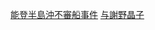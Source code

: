 [能登半島沖不審船事件](https://ja.wikipedia.org/wiki/%E8%83%BD%E7%99%BB%E5%8D%8A%E5%B3%B6%E6%B2%96%E4%B8%8D%E5%AF%A9%E8%88%B9%E4%BA%8B%E4%BB%B6)
[与謝野晶子](https://ja.wikipedia.org/wiki/%E4%B8%8E%E8%AC%9D%E9%87%8E%E6%99%B6%E5%AD%90)
